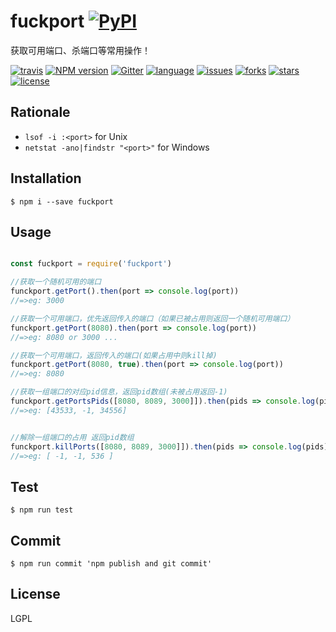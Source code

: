 # fuckport [![PyPI](https://img.shields.io/pypi/status/Django.svg?style=plastic)](https://github.com/uv-w/fuckport)
获取可用端口、杀端口等常用操作！

[![travis](https://travis-ci.org/Alamofire/Alamofire.svg?branch=master)](https://github.com/uv-w/fuckport)
[![NPM version](https://badge.fury.io/js/badge-list.svg)](https://www.npmjs.com/package/fuckport)
[![Gitter](https://badges.gitter.im/JoinChat.svg)](https://gitter.im/fuckport/Lobby)  [![language](https://img.shields.io/badge/language-node-blue.svg)](https://img.shields.io/badge/language-swift-orange.svg)
[![issues](https://img.shields.io/github/issues/uv-w/fuckport.svg)](https://github.com/uv-w/fuckport/issues)
[![forks](https://img.shields.io/github/forks/uv-w/fuckport.svg)](https://github.com/uv-w/fuckport/network)
[![stars](https://img.shields.io/github/stars/uv-w/fuckport.svg)](https://github.com/uv-w/fuckport/stargazers)
[![license](https://img.shields.io/badge/license-GPL-blue.svg)](https://raw.githubusercontent.com/uv-w/fuckport/master/LICENSE)

## Rationale

* `lsof -i :<port>` for Unix
* `netstat -ano|findstr "<port>"` for Windows

## Installation

	$ npm i --save fuckport

## Usage

```js

const fuckport = require('fuckport')

//获取一个随机可用的端口
funckport.getPort().then(port => console.log(port))
//=>eg: 3000

//获取一个可用端口，优先返回传入的端口（如果已被占用则返回一个随机可用端口）
funckport.getPort(8080).then(port => console.log(port))
//=>eg: 8080 or 3000 ...

//获取一个可用端口，返回传入的端口(如果占用中则kill掉)
funckport.getPort(8080, true).then(port => console.log(port))
//=>eg: 8080

//获取一组端口的对应pid信息，返回pid数组(未被占用返回-1)
funckport.getPortsPids([8080, 8089, 3000]]).then(pids => console.log(pids))
//=>eg: [43533, -1, 34556]


//解除一组端口的占用 返回pid数组
funckport.killPorts([8080, 8089, 3000]]).then(pids => console.log(pids))
//=>eg: [ -1, -1, 536 ]
```
## Test
	$ npm run test

## Commit
	$ npm run commit 'npm publish and git commit'

## License
LGPL
